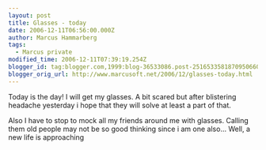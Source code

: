 ```yaml
---
layout: post
title: Glasses - today
date: 2006-12-11T06:56:00.000Z
author: Marcus Hammarberg
tags:
  - Marcus private
modified_time: 2006-12-11T07:39:19.254Z
blogger_id: tag:blogger.com,1999:blog-36533086.post-2516533581870950660
blogger_orig_url: http://www.marcusoft.net/2006/12/glasses-today.html
---
```



Today is the day! I will get my glasses. A bit scared but after
blistering headache yesterday i hope that they will solve at least a
part of that.

Also I have to stop to mock all my friends around me with glasses.
Calling them old people may not be so good thinking since i am one
also... Well, a new life is approaching
